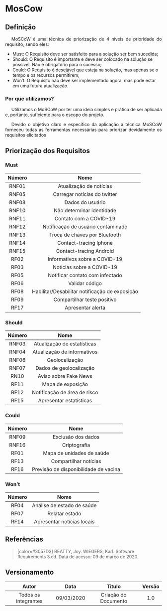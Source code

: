 # MosCow

## Definição
<p style="text-indent: 20px; text-align: justify"/> 
MoSCoW é uma técnica de priorização de 4 níveis de prioridade do requisito, sendo eles:

* Must: O Requisito deve ser satisfeito para a solução ser bem sucedida;
* Should: O Requisito é importante e deve ser colocado na solução se possível. Não é obrigatório para o sucesso;
* Could: O Requisito é desejável que esteja na solução, mas apenas se o tempo e os recursos permitirem;
* Won’t:  O Requisito não deve ser implementado agora, mas pode estar em uma futura atualização.

### Por que utilizamos?
<p style="text-indent: 20px; text-align: justify"/> 
Utilizamos o MoSCoW por ter uma ideia simples e prática de ser aplicada e, portanto, suficiente para o escopo do projeto.
<p style="text-indent: 20px; text-align: justify"/> 
Devido o objetivo claro e específico da aplicação a técnica MoSCoW forneceu todas as ferramentas necessárias para priorizar devidamente os requisitos elicitados

## Priorização dos Requisitos

### Must


|Número| Nome|
|:----:|:--:|
|RNF01|Atualização de notícias
|RNF05|Carregar notícias do twitter
|RNF08|Dados do usuário
|RNF10|Não determinar identidade
|RNF11|Contato com a COVID-19
|RNF12|Notificação de usuário contaminado
|RNF13|Troca de chaves por Bluetooth
|RNF14|Contact-tracing Iphone
|RNF15|Contact-tracing Android
|RF02 |Informativos sobre a COVID-19
|RF03 |Notícias sobre a COVID-19
|RF05 |Notificar contato com infectado
|RF06 |Validar código 
|RF08 |Habilitar/Desabilitar notificação de exposição
|RF09 |Compartilhar teste positivo
|RF17 |Apresentar alerta



### Should
 

|Número|Nome|
|:----:|:-----:|
|RNF03| Atualização de estatísticas |
|RNF04| Atualização de informativos |
|RNF06| Geolocalização|
|RNF07|Dados de geolocalização|
RN10|Aviso sobre Fake News|
RF11 |Mapa de exposição|
RF12 |Notificação de área de risco|
RF15 |Apresentar estatísticas |




### Could

|Número|Nome|
|:---:|:--:|
RNF09|Exclusão dos dados
RNF16|Criptografia
RF01 |Mapa de unidades de saúde 
RF13 |Compartilhar notícias
RF16|Previsão de disponibilidade de vacina



### Won’t
|Número|Nome|
|:---:|:---:|
|RF04 |Análise de estado de saúde
RF07|Relatar estado
RF14 |Apresentar notícias locais


## Referências
> [color=#3057D3] BEATTY, Joy. WIEGERS, Karl. Software Requirements 3.ed. Data de acesso: 09 de março de 2020.


## Versionamento

| Autor     | Data       | Titulo     | Versão     |
| :--------:| :--------: | :--------: | :--------: |
| Todos os integrantes | 09/03/2020     | Criação do Documento | 1.0 